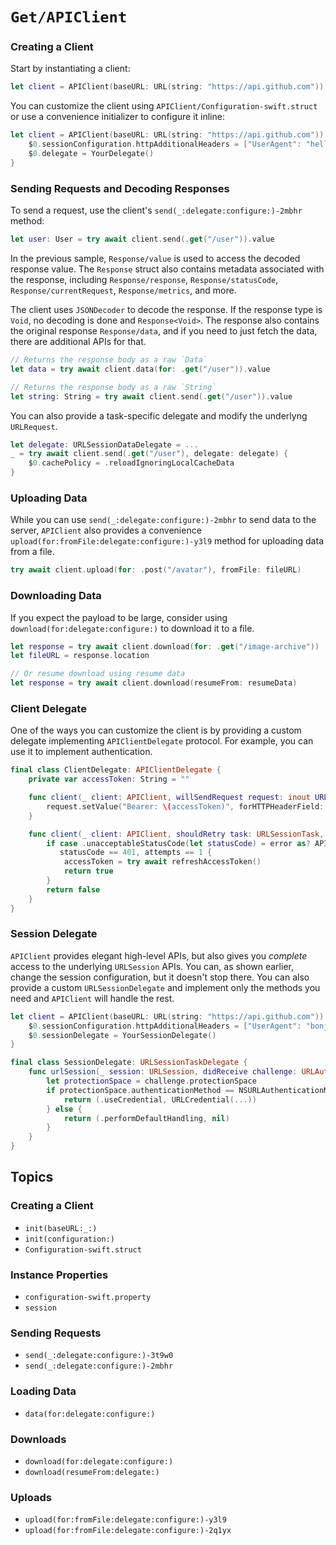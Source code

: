 # ``Get/APIClient``

### Creating a Client

Start by instantiating a client:

```swift
let client = APIClient(baseURL: URL(string: "https://api.github.com")) 
```

You can customize the client using ``APIClient/Configuration-swift.struct`` or use a convenience initializer to configure it inline:

```swift
let client = APIClient(baseURL: URL(string: "https://api.github.com")) {
    $0.sessionConfiguration.httpAdditionalHeaders = ["UserAgent": "hello"]
    $0.delegate = YourDelegate()
}
```

### Sending Requests and Decoding Responses

To send a request, use the client's ``send(_:delegate:configure:)-2mbhr`` method:

```swift
let user: User = try await client.send(.get("/user")).value
```

In the previous sample, ``Response/value`` is used to access the decoded response value. The ``Response`` struct also contains metadata associated with the response, including ``Response/response``, ``Response/statusCode``, ``Response/currentRequest``, ``Response/metrics``, and more.

The client uses `JSONDecoder` to decode the response. If the response type is `Void`, no decoding is done and `Response<Void>`. The response also contains the original response ``Response/data``, and if you need to just fetch the data, there are additional APIs for that.

```swift
// Returns the response body as a raw `Data`
let data = try await client.data(for: .get("/user")).value

// Returns the response body as a raw `String`
let string: String = try await client.send(.get("/user")).value
```

You can also provide a task-specific delegate and modify the underlyng `URLRequest`.

```swift
let delegate: URLSessionDataDelegate = ...
_ = try await client.send(.get("/user"), delegate: delegate) {
    $0.cachePolicy = .reloadIgnoringLocalCacheData
}
```

### Uploading Data

While you can use ``send(_:delegate:configure:)-2mbhr`` to send data to the server, ``APIClient`` also provides a convenience ``upload(for:fromFile:delegate:configure:)-y3l9`` method for uploading data from a file.

```swift
try await client.upload(for: .post("/avatar"), fromFile: fileURL)
```

### Downloading Data

If you expect the payload to be large, consider using ``download(for:delegate:configure:)`` to download it to a file.

```swift
let response = try await client.download(for: .get("/image-archive"))
let fileURL = response.location

// Or resume download using resume data
let response = try await client.download(resumeFrom: resumeData)
```

### Client Delegate

One of the ways you can customize the client is by providing a custom delegate implementing ``APIClientDelegate`` protocol. For example, you can use it to implement authentication.

```swift
final class ClientDelegate: APIClientDelegate {
    private var accessToken: String = ""

    func client(_ client: APIClient, willSendRequest request: inout URLRequest) async throws {
        request.setValue("Bearer: \(accessToken)", forHTTPHeaderField: "Authorization")
    }

    func client(_ client: APIClient, shouldRetry task: URLSessionTask, error: Error, attempts: Int) async throws -> Bool {
        if case .unacceptableStatusCode(let statusCode) = error as? APIError,
           statusCode == 401, attempts == 1 {
            accessToken = try await refreshAccessToken()
            return true
        }
        return false
    }
}
```

### Session Delegate

``APIClient`` provides elegant high-level APIs, but also gives you _complete_ access to the underlying `URLSession` APIs. You can, as shown earlier, change the session configuration, but it doesn't stop there. You can also provide a custom `URLSessionDelegate` and implement only the methods you need and ``APIClient`` will handle the rest.

```swift
let client = APIClient(baseURL: URL(string: "https://api.github.com")) {
    $0.sessionConfiguration.httpAdditionalHeaders = ["UserAgent": "bonjour"]
    $0.sessionDelegate = YourSessionDelegate()
}

final class SessionDelegate: URLSessionTaskDelegate {
    func urlSession(_ session: URLSession, didReceive challenge: URLAuthenticationChallenge) async -> (URLSession.AuthChallengeDisposition, URLCredential?) {
        let protectionSpace = challenge.protectionSpace
        if protectionSpace.authenticationMethod == NSURLAuthenticationMethodServerTrust {
            return (.useCredential, URLCredential(...))
        } else {
            return (.performDefaultHandling, nil)
        }
    }
}
```

## Topics

### Creating a Client

- ``init(baseURL:_:)``
- ``init(configuration:)``
- ``Configuration-swift.struct``

### Instance Properties

- ``configuration-swift.property``
- ``session``

### Sending Requests

- ``send(_:delegate:configure:)-3t9w0``
- ``send(_:delegate:configure:)-2mbhr``

### Loading Data

- ``data(for:delegate:configure:)``

### Downloads

- ``download(for:delegate:configure:)``
- ``download(resumeFrom:delegate:)``

### Uploads

- ``upload(for:fromFile:delegate:configure:)-y3l9``
- ``upload(for:fromFile:delegate:configure:)-2q1yx``
